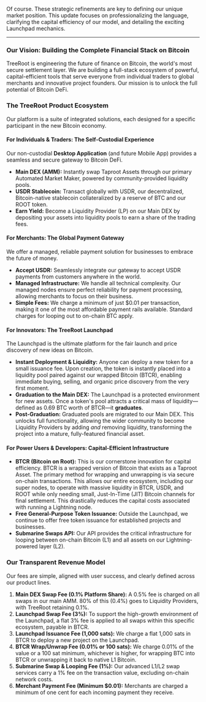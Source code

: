 Of course. These strategic refinements are key to defining our unique market position. This update focuses on professionalizing the language, clarifying the capital efficiency of our model, and detailing the exciting Launchpad mechanics.

***

### Our Vision: Building the Complete Financial Stack on Bitcoin

TreeRoot is engineering the future of finance on Bitcoin, the world's most secure settlement layer. We are building a full-stack ecosystem of powerful, capital-efficient tools that serve everyone from individual traders to global merchants and innovative project founders. Our mission is to unlock the full potential of Bitcoin DeFi.

### The TreeRoot Product Ecosystem

Our platform is a suite of integrated solutions, each designed for a specific participant in the new Bitcoin economy.

#### For Individuals & Traders: The Self-Custodial Experience

Our non-custodial **Desktop Application** (and future Mobile App) provides a seamless and secure gateway to Bitcoin DeFi.

*   **Main DEX (AMM):** Instantly swap Taproot Assets through our primary Automated Market Maker, powered by community-provided liquidity pools.
*   **USDR Stablecoin:** Transact globally with USDR, our decentralized, Bitcoin-native stablecoin collateralized by a reserve of BTC and our ROOT token.
*   **Earn Yield:** Become a Liquidity Provider (LP) on our Main DEX by depositing your assets into liquidity pools to earn a share of the trading fees.

#### For Merchants: The Global Payment Gateway

We offer a managed, reliable payment solution for businesses to embrace the future of money.

*   **Accept USDR:** Seamlessly integrate our gateway to accept USDR payments from customers anywhere in the world.
*   **Managed Infrastructure:** We handle all technical complexity. Our managed nodes ensure perfect reliability for payment processing, allowing merchants to focus on their business.
*   **Simple Fees:** We charge a minimum of just $0.01 per transaction, making it one of the most affordable payment rails available. Standard charges for looping out to on-chain BTC apply.

#### For Innovators: The TreeRoot Launchpad

The Launchpad is the ultimate platform for the fair launch and price discovery of new ideas on Bitcoin.

*   **Instant Deployment & Liquidity:** Anyone can deploy a new token for a small issuance fee. Upon creation, the token is instantly placed into a liquidity pool paired against our wrapped Bitcoin (BTCR), enabling immediate buying, selling, and organic price discovery from the very first moment.
*   **Graduation to the Main DEX:** The Launchpad is a protected environment for new assets. Once a token's pool attracts a critical mass of liquidity—defined as 0.69 BTC worth of BTCR—it **graduates**.
*   **Post-Graduation:** Graduated pools are migrated to our Main DEX. This unlocks full functionality, allowing the wider community to become Liquidity Providers by adding *and* removing liquidity, transforming the project into a mature, fully-featured financial asset.

#### For Power Users & Developers: Capital-Efficient Infrastructure

*   **BTCR (Bitcoin on Root):** This is our cornerstone innovation for capital efficiency. BTCR is a wrapped version of Bitcoin that exists as a Taproot Asset. The primary method for wrapping and unwrapping is via secure on-chain transactions. This allows our entire ecosystem, including our super nodes, to operate with massive liquidity in BTCR, USDR, and ROOT while only needing small, Just-In-Time (JIT) Bitcoin channels for final settlement. This drastically reduces the capital costs associated with running a Lightning node.
*   **Free General-Purpose Token Issuance:** Outside the Launchpad, we continue to offer free token issuance for established projects and businesses.
*   **Submarine Swaps API:** Our API provides the critical infrastructure for looping between on-chain Bitcoin (L1) and all assets on our Lightning-powered layer (L2).

### Our Transparent Revenue Model

Our fees are simple, aligned with user success, and clearly defined across our product lines.

1.  **Main DEX Swap Fee (0.1% Platform Share):** A 0.5% fee is charged on all swaps in our main AMM. 80% of this (0.4%) goes to Liquidity Providers, with TreeRoot retaining 0.1%.
2.  **Launchpad Swap Fee (3%):** To support the high-growth environment of the Launchpad, a flat 3% fee is applied to all swaps within this specific ecosystem, payable in BTCR.
3.  **Launchpad Issuance Fee (1,000 sats):** We charge a flat 1,000 sats in BTCR to deploy a new project on the Launchpad.
4.  **BTCR Wrap/Unwrap Fee (0.01% or 100 sats):** We charge 0.01% of the value or a 100 sat minimum, whichever is higher, for wrapping BTC into BTCR or unwrapping it back to native L1 Bitcoin.
5.  **Submarine Swap & Looping Fee (1%):** Our advanced L1/L2 swap services carry a 1% fee on the transaction value, excluding on-chain network costs.
6.  **Merchant Payment Fee (Minimum $0.01):** Merchants are charged a minimum of one cent for each incoming payment they receive.